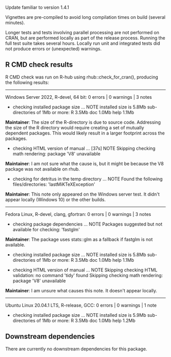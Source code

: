 Update familiar to version 1.4.1

Vignettes are pre-compiled to avoid long compilation times on build (several minutes).

Longer tests and tests involving parallel processing are not performed on CRAN, but are performed locally as part of the release process. Running the full test suite takes several hours. Locally run unit and integrated tests did not produce errors or (unexpected) warnings.



## R CMD check results

R CMD check was run on R-hub using rhub::check_for_cran(), producing the following results:

----------------------------------
Windows Server 2022, R-devel, 64 bit:
0 errors | 0 warnings | 3 notes

* checking installed package size ... NOTE
  installed size is  5.8Mb
  sub-directories of 1Mb or more:
    R      3.5Mb
    doc    1.0Mb
    help   1.1Mb

**Maintainer**: The size of the R-directory is due to source code. Addressing the size of the R directory would require creating a set of mutually dependent  packages. This would likely result in a larger footprint across the packages.  

* checking HTML version of manual ... [37s] NOTE
Skipping checking math rendering: package 'V8' unavailable

**Maintainer**: I am not sure what the cause is, but it might be because the V8 package was not available on rhub.
    
* checking for detritus in the temp directory ... NOTE
Found the following files/directories:
  'lastMiKTeXException'

**Maintainer**: This note only appeared on the Windows server test. It didn't appear locally (Windows 10) or the other builds.


----------------------------------
Fedora Linux, R-devel, clang, gfortran:
0 errors | 0 warnings | 3 notes

* checking package dependencies ... NOTE
Packages suggested but not available for checking: 'fastglm'

**Maintainer**: The package uses stats::glm as a fallback if fastglm is not available.

* checking installed package size ... NOTE
  installed size is  5.8Mb
  sub-directories of 1Mb or more:
    R      3.5Mb
    doc    1.0Mb
    help   1.1Mb
    
* checking HTML version of manual ... NOTE
Skipping checking HTML validation: no command 'tidy' found
Skipping checking math rendering: package 'V8' unavailable


**Maintainer**: I am unsure what causes this note. It doesn't appear locally.



----------------------------------
Ubuntu Linux 20.04.1 LTS, R-release, GCC:
0 errors | 0 warnings | 1 note

* checking installed package size ... NOTE
  installed size is  5.9Mb
  sub-directories of 1Mb or more:
    R      3.5Mb
    doc    1.0Mb
    help   1.2Mb




## Downstream dependencies

There are currently no downstream dependencies for this package.
